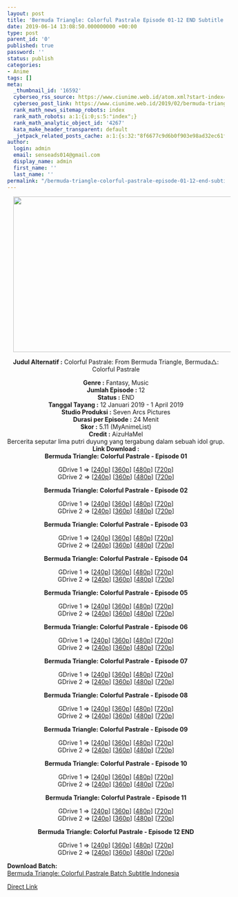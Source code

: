 ```yaml
---
layout: post
title: 'Bermuda Triangle: Colorful Pastrale Episode 01-12 END Subtitle Indonesia'
date: 2019-06-14 13:08:50.000000000 +00:00
type: post
parent_id: '0'
published: true
password: ''
status: publish
categories:
- Anime
tags: []
meta:
  _thumbnail_id: '16592'
  cyberseo_rss_source: https://www.ciunime.web.id/atom.xml?start-index=3751&max-results=150
  cyberseo_post_link: https://www.ciunime.web.id/2019/02/bermuda-triangle-colorful-pastrale.html
  rank_math_news_sitemap_robots: index
  rank_math_robots: a:1:{i:0;s:5:"index";}
  rank_math_analytic_object_id: '4267'
  kata_make_header_transparent: default
  _jetpack_related_posts_cache: a:1:{s:32:"8f6677c9d6b0f903e98ad32ec61f8deb";a:2:{s:7:"expires";i:1642993696;s:7:"payload";a:0:{}}}
author:
  login: admin
  email: senseads014@gmail.com
  display_name: admin
  first_name: ''
  last_name: ''
permalink: "/bermuda-triangle-colorful-pastrale-episode-01-12-end-subtitle-indonesia/"
---
```

<div style="text-align: center;">
<div style="text-align: left;">
<div class="separator" style="clear: both; text-align: center;"><a href="https://4.bp.blogspot.com/-ZVlF6vdZRQI/XFaoblG_8sI/AAAAAAAAJiU/4Sq10R1yyV0u6Hu_c3PMAP2GwFkwTGMuACLcBGAs/s1600/Bermuda%2BTriangle%2B-%2BColorful%2BPastrale.jpg" imageanchor="1" style="margin-left: 1em; margin-right: 1em;"><img border="0" data-original-height="720" data-original-width="1280" height="360" src="{{ site.baseurl }}/assets/2019/06/Bermuda%2BTriangle%2B-%2BColorful%2BPastrale.jpg" width="640" /></a></div>
<p></div>
<p><b>Judul</b><b><b> Alternatif</b> :</b> Colorful Pastrale: From Bermuda Triangle, Bermuda△: Colorful Pastrale</div>
<div style="text-align: center;"><b><b>Genre :</b></b> Fantasy, Music</div>
<div style="text-align: center;"><b>Jumlah Episode :</b> 12<br /><b>Status :</b> END<br /><b>Tanggal Tayang :</b> 12 Januari 2019 - 1 April 2019<br /><b>Studio Produksi :</b> Seven Arcs Pictures<br /><b>Durasi per Episode :</b> 24 Menit</div>
<div style="text-align: center;"><b>Skor :</b> 5.11 (MyAnimeList)<br /><b>Credit :</b> AizuHaMel</div>
<div style="text-align: center;"></div>
<div style="text-align: justify;">Bercerita seputar lima putri duyung yang tergabung dalam sebuah idol grup.</div>
<div style="text-align: justify;"></div>
<div style="text-align: justify;"></div>
<div style="text-align: center;"><b>Link Download :</b></div>
<div style="text-align: center;"><b>Bermuda Triangle: Colorful Pastrale - Episode 01</b></p>
<div style="text-align: center;">GDrive 1 =&gt; [<a href="http://wishes2.com/Pcv3w" target="_blank" rel="noopener">240p</a>] [<a href="http://wishes2.com/5P8Gy" target="_blank" rel="noopener">360p</a>] [<a href="http://wishes2.com/Gksv" target="_blank" rel="noopener">480p</a>] [<a href="http://wishes2.com/OsOeu" target="_blank" rel="noopener">720p</a>]<br />GDrive 2 =&gt; [<a href="http://wishes2.com/fOH2U" target="_blank" rel="noopener">240p</a>] [<a href="http://wishes2.com/wQMh" target="_blank" rel="noopener">360p</a>] [<a href="http://wishes2.com/jBqzl" target="_blank" rel="noopener">480p</a>] [<a href="http://wishes2.com/LIR3" target="_blank" rel="noopener">720p</a>]</p>
<p><b>Bermuda Triangle: Colorful Pastrale - Episode 02</b></p>
<p>GDrive 1 =&gt; [<a href="http://wishes2.com/FGSxP" target="_blank" rel="noopener">240p</a>] [<a href="http://wishes2.com/z7J8Q" target="_blank" rel="noopener">360p</a>] [<a href="http://wishes2.com/35DGN" target="_blank" rel="noopener">480p</a>] [<a href="http://wishes2.com/ea4mY" target="_blank" rel="noopener">720p</a>]<br />GDrive 2 =&gt; [<a href="http://wishes2.com/NkFxx" target="_blank" rel="noopener">240p</a>] [<a href="http://wishes2.com/mBDa" target="_blank" rel="noopener">360p</a>] [<a href="http://wishes2.com/Si0SW" target="_blank" rel="noopener">480p</a>] [<a href="http://wishes2.com/zem56" target="_blank" rel="noopener">720p</a>]</p>
<p><b>Bermuda Triangle: Colorful Pastrale - Episode 03</b></p>
<div style="text-align: center;">GDrive 1 =&gt; [<a href="http://wishes2.com/PO2Di" target="_blank" rel="noopener">240p</a>] [<a href="http://wishes2.com/XQ1Fd" target="_blank" rel="noopener">360p</a>] [<a href="http://wishes2.com/f4Ij2" target="_blank" rel="noopener">480p</a>] [<a href="http://wishes2.com/g3r74" target="_blank" rel="noopener">720p</a>]<br />GDrive 2 =&gt; [<a href="http://wishes2.com/gBQpy" target="_blank" rel="noopener">240p</a>] [<a href="http://wishes2.com/cOIpL" target="_blank" rel="noopener">360p</a>] [<a href="http://wishes2.com/NyMB" target="_blank" rel="noopener">480p</a>] [<a href="http://wishes2.com/pgazb" target="_blank" rel="noopener">720p</a>]</p>
<p><b>Bermuda Triangle: Colorful Pastrale - Episode 04</b></p>
<div style="text-align: center;">GDrive 1 =&gt; [<a href="http://wishes2.com/o8Gq" target="_blank" rel="noopener">240p</a>] [<a href="http://wishes2.com/mw10" target="_blank" rel="noopener">360p</a>] [<a href="http://wishes2.com/dqSX" target="_blank" rel="noopener">480p</a>] [<a href="http://wishes2.com/IbIl" target="_blank" rel="noopener">720p</a>]<br />GDrive 2 =&gt; [<a href="http://wishes2.com/u9S4u" target="_blank" rel="noopener">240p</a>] [<a href="http://wishes2.com/qSfiQ" target="_blank" rel="noopener">360p</a>] [<a href="http://wishes2.com/Y5RJ" target="_blank" rel="noopener">480p</a>] [<a href="http://wishes2.com/DAUIu" target="_blank" rel="noopener">720p</a>]</p>
<p><b>Bermuda Triangle: Colorful Pastrale - Episode 05</b></p>
<div style="text-align: center;">GDrive 1 =&gt; [<a href="http://wishes2.com/NLd7g" target="_blank" rel="noopener">240p</a>] [<a href="http://wishes2.com/wHJOR" target="_blank" rel="noopener">360p</a>] [<a href="http://wishes2.com/BvNRF" target="_blank" rel="noopener">480p</a>] [<a href="http://wishes2.com/9ZTp" target="_blank" rel="noopener">720p</a>]<br />GDrive 2 =&gt; [<a href="http://wishes2.com/Lt6Se" target="_blank" rel="noopener">240p</a>] [<a href="http://wishes2.com/hFxA" target="_blank" rel="noopener">360p</a>] [<a href="http://wishes2.com/GJgZI" target="_blank" rel="noopener">480p</a>] [<a href="http://wishes2.com/idKd" target="_blank" rel="noopener">720p</a>]</p>
<p><b>Bermuda Triangle: Colorful Pastrale - Episode 06</b></p>
<div style="text-align: center;">GDrive 1 =&gt; [<a href="https://wishes2.com/MkwA" target="_blank" rel="noopener">240p</a>] [<a href="https://wishes2.com/26Zip" target="_blank" rel="noopener">360p</a>] [<a href="https://wishes2.com/mnD8" target="_blank" rel="noopener">480p</a>] [<a href="https://wishes2.com/N4AR" target="_blank" rel="noopener">720p</a>]<br />GDrive 2 =&gt; [<a href="https://wishes2.com/6UKm" target="_blank" rel="noopener">240p</a>] [<a href="https://wishes2.com/erPt" target="_blank" rel="noopener">360p</a>] [<a href="https://wishes2.com/tnHqB" target="_blank" rel="noopener">480p</a>] [<a href="https://wishes2.com/rFGv" target="_blank" rel="noopener">720p</a>]</p>
<p><b>Bermuda Triangle: Colorful Pastrale - Episode 07</b></p>
<div style="text-align: center;">GDrive 1 =&gt; [<a href="https://wishes2.com/L6wv" target="_blank" rel="noopener">240p</a>] [<a href="https://wishes2.com/e9cFR" target="_blank" rel="noopener">360p</a>] [<a href="https://wishes2.com/ix59" target="_blank" rel="noopener">480p</a>] [<a href="https://wishes2.com/vfVC" target="_blank" rel="noopener">720p</a>]<br />GDrive 2 =&gt; [<a href="https://wishes2.com/6x0DY" target="_blank" rel="noopener">240p</a>] [<a href="https://wishes2.com/MP8Q9" target="_blank" rel="noopener">360p</a>] [<a href="https://wishes2.com/G9APE" target="_blank" rel="noopener">480p</a>] [<a href="https://wishes2.com/kFmO" target="_blank" rel="noopener">720p</a>]</p>
<p><b>Bermuda Triangle: Colorful Pastrale - Episode 08</b></p>
<div style="text-align: center;">GDrive 1 =&gt; [<a href="https://wishes2.com/9Ihci" target="_blank" rel="noopener">240p</a>] [<a href="https://wishes2.com/J1EKI" target="_blank" rel="noopener">360p</a>] [<a href="https://wishes2.com/iQjd8" target="_blank" rel="noopener">480p</a>] [<a href="https://wishes2.com/fACc8" target="_blank" rel="noopener">720p</a>]<br />GDrive 2 =&gt; [<a href="https://wishes2.com/YJ7as" target="_blank" rel="noopener">240p</a>] [<a href="https://wishes2.com/R2Hg5" target="_blank" rel="noopener">360p</a>] [<a href="https://wishes2.com/9tjI" target="_blank" rel="noopener">480p</a>] [<a href="https://wishes2.com/jUqTt" target="_blank" rel="noopener">720p</a>]</p>
<p><b>Bermuda Triangle: Colorful Pastrale - Episode 09</b></p>
<div style="text-align: center;">GDrive 1 =&gt; [<a href="https://wishes2.com/mNZuh" target="_blank" rel="noopener">240p</a>] [<a href="https://wishes2.com/qydS" target="_blank" rel="noopener">360p</a>] [<a href="https://wishes2.com/uMzj" target="_blank" rel="noopener">480p</a>] [<a href="https://wishes2.com/u2AX" target="_blank" rel="noopener">720p</a>]<br />GDrive 2 =&gt; [<a href="https://wishes2.com/zEQZ" target="_blank" rel="noopener">240p</a>] [<a href="https://wishes2.com/H9WV" target="_blank" rel="noopener">360p</a>] [<a href="https://wishes2.com/FjnZ" target="_blank" rel="noopener">480p</a>] [<a href="https://wishes2.com/rLr9Z" target="_blank" rel="noopener">720p</a>]</p>
<p><b>Bermuda Triangle: Colorful Pastrale - Episode 10</b></p>
<div style="text-align: center;">GDrive 1 =&gt; [<a href="https://wishes2.com/XhEl" target="_blank" rel="noopener">240p</a>] [<a href="https://wishes2.com/GZpLr" target="_blank" rel="noopener">360p</a>] [<a href="https://wishes2.com/ACUt" target="_blank" rel="noopener">480p</a>] [<a href="https://wishes2.com/RMB9Z" target="_blank" rel="noopener">720p</a>]<br />GDrive 2 =&gt; [<a href="https://wishes2.com/DJpHs" target="_blank" rel="noopener">240p</a>] [<a href="https://wishes2.com/oagw" target="_blank" rel="noopener">360p</a>] [<a href="https://wishes2.com/WlmJ" target="_blank" rel="noopener">480p</a>] [<a href="https://wishes2.com/1PkTm" target="_blank" rel="noopener">720p</a>]</p>
<p><b>Bermuda Triangle: Colorful Pastrale - Episode 11</b></p>
<div style="text-align: center;">GDrive 1 =&gt; [<a href="https://wishes2.com/6pit" target="_blank" rel="noopener">240p</a>] [<a href="https://wishes2.com/fEZLu" target="_blank" rel="noopener">360p</a>] [<a href="https://wishes2.com/vPzIC" target="_blank" rel="noopener">480p</a>] [<a href="https://wishes2.com/zYAk4" target="_blank" rel="noopener">720p</a>]<br />GDrive 2 =&gt; [<a href="https://wishes2.com/nc7vJ" target="_blank" rel="noopener">240p</a>] [<a href="https://wishes2.com/Lo6D4" target="_blank" rel="noopener">360p</a>] [<a href="https://wishes2.com/9z6qx" target="_blank" rel="noopener">480p</a>] [<a href="https://wishes2.com/F7FP8" target="_blank" rel="noopener">720p</a>]</p>
<p><b>Bermuda Triangle: Colorful Pastrale - Episode 12 END</b></p>
<div style="text-align: center;">GDrive 1 =&gt; [<a href="https://wishes2.com/0NLGS" target="_blank" rel="noopener">240p</a>] [<a href="https://wishes2.com/re7eR" target="_blank" rel="noopener">360p</a>] [<a href="https://wishes2.com/qogX2" target="_blank" rel="noopener">480p</a>] [<a href="https://wishes2.com/OHLBn" target="_blank" rel="noopener">720p</a>]<br />GDrive 2 =&gt; [<a href="https://wishes2.com/mrGZl" target="_blank" rel="noopener">240p</a>] [<a href="https://wishes2.com/TsdD" target="_blank" rel="noopener">360p</a>] [<a href="https://wishes2.com/5IWoB" target="_blank" rel="noopener">480p</a>] [<a href="https://wishes2.com/TXIse" target="_blank" rel="noopener">720p</a>]</p>
<div style="text-align: left;"><b>Download Batch:</b></div>
<div style="text-align: left;"></div>
<div style="text-align: left;"><a href="https://www.ciunime.com/2019/03/bermuda-triangle-colorful-pastrale.html" target="_blank" rel="noopener">Bermuda Triangle: Colorful Pastrale Batch Subtitle Indonesia</a></p>
</div>
</div>
</div>
</div>
</div>
</div>
</div>
</div>
</div>
</div>
</div>
</div>
</div>
<link rel="stylesheet" href="https://cdnjs.cloudflare.com/ajax/libs/font-awesome/4.7.0/css/font-awesome.min.css" />
<div class="divbtn"> <a href="https://handymansurrender.com/fihup8buzv?key=94550f7ce39444073321dde3b8782f97" class="btn"><i class="fa fa-download"></i> Direct Link</a> </div>
